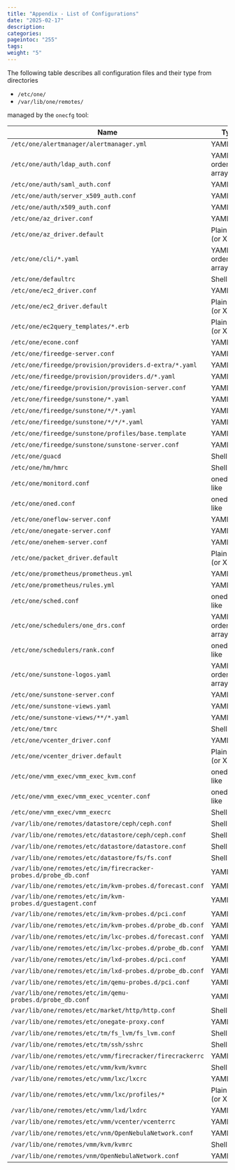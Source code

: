 ```yaml
---
title: "Appendix - List of Configurations"
date: "2025-02-17"
description:
categories:
pageintoc: "255"
tags:
weight: "5"
---
```


<a id="cfg-files"></a>

<!--# Appendix - List of Configuration Files -->

The following table describes all configuration files and their type from directories

- `/etc/one/`
- `/var/lib/one/remotes/`

managed by the `onecfg` tool:

| Name                                                             | Type                   |
| ---------------------------------------------------------------- | ---------------------- |
| `/etc/one/alertmanager/alertmanager.yml`                         | YAML                   |
| `/etc/one/auth/ldap_auth.conf`                                   | YAML w/ ordered arrays |
| `/etc/one/auth/saml_auth.conf`                                   | YAML                   |
| `/etc/one/auth/server_x509_auth.conf`                            | YAML                   |
| `/etc/one/auth/x509_auth.conf`                                   | YAML                   |
| `/etc/one/az_driver.conf`                                        | YAML                   |
| `/etc/one/az_driver.default`                                     | Plain file (or XML)    |
| `/etc/one/cli/*.yaml`                                            | YAML w/ ordered arrays |
| `/etc/one/defaultrc`                                             | Shell                  |
| `/etc/one/ec2_driver.conf`                                       | YAML                   |
| `/etc/one/ec2_driver.default`                                    | Plain file (or XML)    |
| `/etc/one/ec2query_templates/*.erb`                              | Plain file (or XML)    |
| `/etc/one/econe.conf`                                            | YAML                   |
| `/etc/one/fireedge-server.conf`                                  | YAML                   |
| `/etc/one/fireedge/provision/providers.d-extra/*.yaml`           | YAML                   |
| `/etc/one/fireedge/provision/providers.d/*.yaml`                 | YAML                   |
| `/etc/one/fireedge/provision/provision-server.conf`              | YAML                   |
| `/etc/one/fireedge/sunstone/*.yaml`                              | YAML                   |
| `/etc/one/fireedge/sunstone/*/*.yaml`                            | YAML                   |
| `/etc/one/fireedge/sunstone/*/*/*.yaml`                          | YAML                   |
| `/etc/one/fireedge/sunstone/profiles/base.template`              | YAML                   |
| `/etc/one/fireedge/sunstone/sunstone-server.conf`                | YAML                   |
| `/etc/one/guacd`                                                 | Shell                  |
| `/etc/one/hm/hmrc`                                               | Shell                  |
| `/etc/one/monitord.conf`                                         | oned.conf-like         |
| `/etc/one/oned.conf`                                             | oned.conf-like         |
| `/etc/one/oneflow-server.conf`                                   | YAML                   |
| `/etc/one/onegate-server.conf`                                   | YAML                   |
| `/etc/one/onehem-server.conf`                                    | YAML                   |
| `/etc/one/packet_driver.default`                                 | Plain file (or XML)    |
| `/etc/one/prometheus/prometheus.yml`                             | YAML                   |
| `/etc/one/prometheus/rules.yml`                                  | YAML                   |
| `/etc/one/sched.conf`                                            | oned.conf-like         |
| `/etc/one/schedulers/one_drs.conf`                               | YAML w/ ordered arrays |
| `/etc/one/schedulers/rank.conf`                                  | oned.conf-like         |
| `/etc/one/sunstone-logos.yaml`                                   | YAML w/ ordered arrays |
| `/etc/one/sunstone-server.conf`                                  | YAML                   |
| `/etc/one/sunstone-views.yaml`                                   | YAML                   |
| `/etc/one/sunstone-views/**/*.yaml`                              | YAML                   |
| `/etc/one/tmrc`                                                  | Shell                  |
| `/etc/one/vcenter_driver.conf`                                   | YAML                   |
| `/etc/one/vcenter_driver.default`                                | Plain file (or XML)    |
| `/etc/one/vmm_exec/vmm_exec_kvm.conf`                            | oned.conf-like         |
| `/etc/one/vmm_exec/vmm_exec_vcenter.conf`                        | oned.conf-like         |
| `/etc/one/vmm_exec/vmm_execrc`                                   | Shell                  |
| `/var/lib/one/remotes/datastore/ceph/ceph.conf`                  | Shell                  |
| `/var/lib/one/remotes/etc/datastore/ceph/ceph.conf`              | Shell                  |
| `/var/lib/one/remotes/etc/datastore/datastore.conf`              | Shell                  |
| `/var/lib/one/remotes/etc/datastore/fs/fs.conf`                  | Shell                  |
| `/var/lib/one/remotes/etc/im/firecracker-probes.d/probe_db.conf` | YAML                   |
| `/var/lib/one/remotes/etc/im/kvm-probes.d/forecast.conf`         | YAML                   |
| `/var/lib/one/remotes/etc/im/kvm-probes.d/guestagent.conf`       | YAML                   |
| `/var/lib/one/remotes/etc/im/kvm-probes.d/pci.conf`              | YAML                   |
| `/var/lib/one/remotes/etc/im/kvm-probes.d/probe_db.conf`         | YAML                   |
| `/var/lib/one/remotes/etc/im/lxc-probes.d/forecast.conf`         | YAML                   |
| `/var/lib/one/remotes/etc/im/lxc-probes.d/probe_db.conf`         | YAML                   |
| `/var/lib/one/remotes/etc/im/lxd-probes.d/pci.conf`              | YAML                   |
| `/var/lib/one/remotes/etc/im/lxd-probes.d/probe_db.conf`         | YAML                   |
| `/var/lib/one/remotes/etc/im/qemu-probes.d/pci.conf`             | YAML                   |
| `/var/lib/one/remotes/etc/im/qemu-probes.d/probe_db.conf`        | YAML                   |
| `/var/lib/one/remotes/etc/market/http/http.conf`                 | Shell                  |
| `/var/lib/one/remotes/etc/onegate-proxy.conf`                    | YAML                   |
| `/var/lib/one/remotes/etc/tm/fs_lvm/fs_lvm.conf`                 | Shell                  |
| `/var/lib/one/remotes/etc/tm/ssh/sshrc`                          | Shell                  |
| `/var/lib/one/remotes/etc/vmm/firecracker/firecrackerrc`         | YAML                   |
| `/var/lib/one/remotes/etc/vmm/kvm/kvmrc`                         | Shell                  |
| `/var/lib/one/remotes/etc/vmm/lxc/lxcrc`                         | YAML                   |
| `/var/lib/one/remotes/etc/vmm/lxc/profiles/*`                    | Plain file (or XML)    |
| `/var/lib/one/remotes/etc/vmm/lxd/lxdrc`                         | YAML                   |
| `/var/lib/one/remotes/etc/vmm/vcenter/vcenterrc`                 | YAML                   |
| `/var/lib/one/remotes/etc/vnm/OpenNebulaNetwork.conf`            | YAML                   |
| `/var/lib/one/remotes/vmm/kvm/kvmrc`                             | Shell                  |
| `/var/lib/one/remotes/vnm/OpenNebulaNetwork.conf`                | YAML                   |
